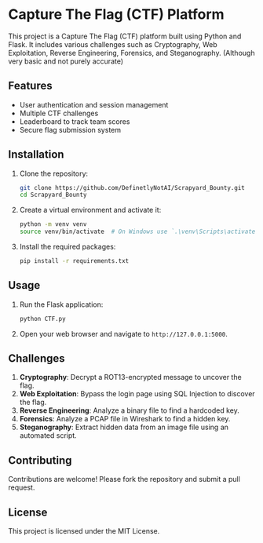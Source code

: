 # Capture The Flag (CTF) Platform

This project is a Capture The Flag (CTF) platform built using Python and Flask.
It includes various challenges such as Cryptography, Web Exploitation, Reverse Engineering,
Forensics, and Steganography. (Although very basic and not purely accurate)

## Features

- User authentication and session management
- Multiple CTF challenges
- Leaderboard to track team scores
- Secure flag submission system

## Installation

1. Clone the repository:
    ```sh
    git clone https://github.com/DefinetlyNotAI/Scrapyard_Bounty.git
    cd Scrapyard_Bounty
    ```

2. Create a virtual environment and activate it:
    ```sh
    python -m venv venv
    source venv/bin/activate  # On Windows use `.\venv\Scripts\activate`
    ```

3. Install the required packages:
    ```sh
    pip install -r requirements.txt
    ```

## Usage

1. Run the Flask application:
    ```sh
    python CTF.py
    ```

2. Open your web browser and navigate to `http://127.0.0.1:5000`.

## Challenges

1. **Cryptography**: Decrypt a ROT13-encrypted message to uncover the flag.
2. **Web Exploitation**: Bypass the login page using SQL Injection to discover the flag.
3. **Reverse Engineering**: Analyze a binary file to find a hardcoded key.
4. **Forensics**: Analyze a PCAP file in Wireshark to find a hidden key.
5. **Steganography**: Extract hidden data from an image file using an automated script.

## Contributing

Contributions are welcome! Please fork the repository and submit a pull request.

## License

This project is licensed under the MIT License.